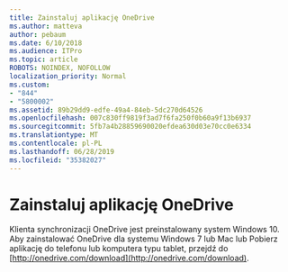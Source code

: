 ```yaml
---
title: Zainstaluj aplikację OneDrive
ms.author: matteva
author: pebaum
ms.date: 6/10/2018
ms.audience: ITPro
ms.topic: article
ROBOTS: NOINDEX, NOFOLLOW
localization_priority: Normal
ms.custom:
- "844"
- "5800002"
ms.assetid: 89b29dd9-edfe-49a4-84eb-5dc270d64526
ms.openlocfilehash: 007c830ff9819f3ad7f6fa250f0b60a9f13b6937
ms.sourcegitcommit: 5fb7a4b28859690020efdea630d03e70cc0e6334
ms.translationtype: MT
ms.contentlocale: pl-PL
ms.lasthandoff: 06/28/2019
ms.locfileid: "35382027"
---
```

# <a name="install-onedrive"></a>Zainstaluj aplikację OneDrive

Klienta synchronizacji OneDrive jest preinstalowany system Windows 10. Aby zainstalować OneDrive dla systemu Windows 7 lub Mac lub Pobierz aplikację do telefonu lub komputera typu tablet, przejdź do [http://onedrive.com/download](http://onedrive.com/download).
  